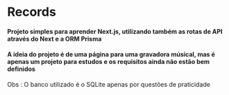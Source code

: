 # Records
#### Projeto simples para aprender Next.js, utilizando também as rotas de API através do Next e a ORM Prisma
#### A ideia do projeto é de uma página para uma gravadora músical, mas é apenas um projeto para estudos e os requisitos ainda não estão bem definidos

Obs : O banco utilizado é o SQLite apenas por questões de praticidade
